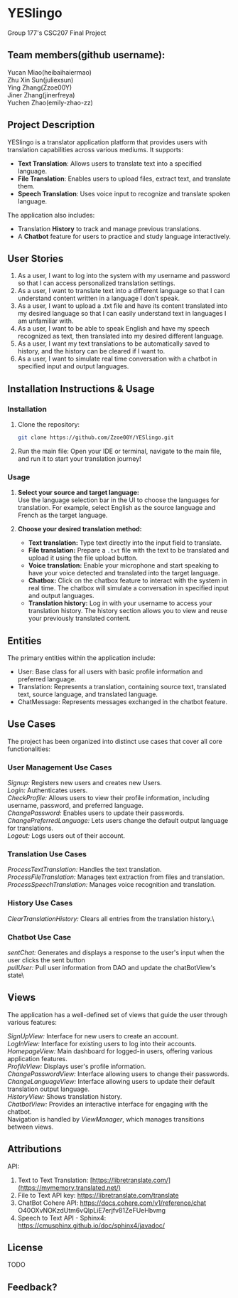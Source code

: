 # YESlingo
Group 177's CSC207 Final Project

## Team members(github username):
Yucan Miao(heibaihaiermao)\
Zhu Xin Sun(juliexsun)\
Ying Zhang(Zzoe00Y)\
Jiner Zhang(jinerfreya)\
Yuchen Zhao(emily-zhao-zz)

## Project Description

YESlingo is a translator application platform that provides users with translation capabilities across various mediums. It supports:
* **Text Translation**: Allows users to translate text into a specified language.
* **File Translation**: Enables users to upload files, extract text, and translate them.
* **Speech Translation**: Uses voice input to recognize and translate spoken language.

The application also includes:
* Translation **History** to track and manage previous translations.
* A **Chatbot** feature for users to practice and study language interactively.

## User Stories
1. As a user, I want to log into the system with my username and password so that I can access personalized translation settings.
2. As a user, I want to translate text into a different language so that I can understand content written in a language I don’t speak.
3. As a user, I want to upload a .txt file and have its content translated into my desired language so that I can easily understand text in languages I am unfamiliar with.
4. As a user, I want to be able to speak English and have my speech recognized as text, then translated into my desired different language.
5. As a user, I want my text translations to be automatically saved to history, and the history can be cleared if I want to.
6. As a user, I want to simulate real time conversation with a chatbot in specified input and output languages.

## Installation Instructions & Usage

### Installation
1. Clone the repository:
   ```bash
   git clone https://github.com/Zzoe00Y/YESlingo.git
2. Run the main file: Open your IDE or terminal, navigate to the main file, and run it to start your translation journey!

### Usage
1. **Select your source and target language:**  
   Use the language selection bar in the UI to choose the languages for translation. For example, select English as the source language and French as the target language.

2. **Choose your desired translation method:**
    - **Text translation:** Type text directly into the input field to translate.
    - **File translation:** Prepare a `.txt` file with the text to be translated and upload it using the file upload button.
    - **Voice translation:** Enable your microphone and start speaking to have your voice detected and translated into the target language.
    - **Chatbox:** Click on the chatbox feature to interact with the system in real time. The chatbox will simulate a conversation in specified input and output languages.
    - **Translation history:** Log in with your username to access your translation history. The history section allows you to view and reuse your previously translated content.


## Entities

The primary entities within the application include:
* User: Base class for all users with basic profile information and preferred language.
* Translation: Represents a translation, containing source text, translated text, source language, and translated language.
* ChatMessage: Represents messages exchanged in the chatbot feature.

## Use Cases

The project has been organized into distinct use cases that cover all core functionalities:

### User Management Use Cases

_Signup:_ Registers new users and creates new Users.\
_Login:_ Authenticates users.\
_CheckProfile:_ Allows users to view their profile information, including username, password, and preferred language.\
_ChangePassword:_ Enables users to update their passwords.\
_ChangePreferredLanguage:_ Lets users change the default output language for translations.\
_Logout:_ Logs users out of their account.

### Translation Use Cases

_ProcessTextTranslation:_ Handles the text translation.\
_ProcessFileTranslation:_ Manages text extraction from files and translation.\
_ProcessSpeechTranslation:_ Manages voice recognition and translation.

### History Use Cases

_ClearTranslationHistory:_ Clears all entries from the translation history.\

### Chatbot Use Case

_sentChat:_ Generates and displays a response to the user's input when the user clicks the sent button \
_pullUser:_ Pull user information from DAO and update the chatBotView's state\

## Views

The application has a well-defined set of views that guide the user through various features:

_SignUpView:_ Interface for new users to create an account.\
_LogInView:_ Interface for existing users to log into their accounts.\
_HomepageView:_ Main dashboard for logged-in users, offering various application features.\
_ProfileView:_ Displays user's profile information.\
_ChangePasswordView:_ Interface allowing users to change their passwords.\
_ChangeLanguageView:_ Interface allowing users to update their default translation output language.\
_HistoryView:_ Shows translation history.\
_ChatbotView:_ Provides an interactive interface for engaging with the chatbot.\
Navigation is handled by _ViewManager_, which manages transitions between views.

## Attributions

API:
1. Text to Text Translation: [https://libretranslate.com/](https://mymemory.translated.net/)
2. File to Text API key: https://libretranslate.com/translate
3. ChatBot Cohere API: https://docs.cohere.com/v1/reference/chat O40OXvNOKzdUtm6vQlpLiE7erjfv81ZeFUeHbvmg
4. Speech to Text API - Sphinx4: https://cmusphinx.github.io/doc/sphinx4/javadoc/


## License
TODO

## Feedback?
